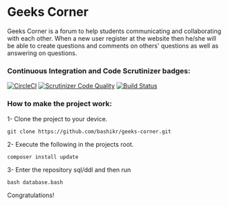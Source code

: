 # Geeks Corner

Geeks Corner is a forum to help students communicating and collaborating with each other. When a new user register at the website then he/she will be able to create questions and comments on others' questions as well as answering on questions.


### Continuous Integration and Code Scrutinizer badges:

[![CircleCI](https://circleci.com/gh/bashikr/geeks-corner.svg?style=svg)](https://app.circleci.com/pipelines/github/bashikr/geeks-corner)
[![Scrutinizer Code Quality](https://scrutinizer-ci.com/g/bashikr/geeks-corner/badges/quality-score.png?b=main)](https://scrutinizer-ci.com/g/bashikr/geeks-corner/?branch=main)
[![Build Status](https://travis-ci.com/bashikr/geeks-corner.svg?branch=main)](https://travis-ci.com/bashikr/geeks-corner)

### How to make the project work:

1- Clone the project to your device.

``` git clone https://github.com/bashikr/geeks-corner.git ```

2- Execute the following in the projects root.

``` composer install update ```

3- Enter the repository sql/ddl and then run

``` bash database.bash ```

Congratulations!
